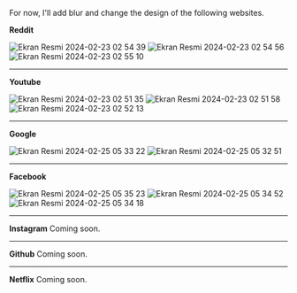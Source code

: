 For now, I'll add blur and change the design of the following websites.

**Reddit**

![Ekran Resmi 2024-02-23 02 54 39](https://github.com/safak45xx/Blurfox-MacOS-/assets/141409983/b6cd456e-2191-4260-89fa-2c87b80b21ad)
![Ekran Resmi 2024-02-23 02 54 56](https://github.com/safak45xx/Blurfox-MacOS-/assets/141409983/ca087ea6-c35d-493b-b895-bb18dd93fc65)
![Ekran Resmi 2024-02-23 02 55 10](https://github.com/safak45xx/Blurfox-MacOS-/assets/141409983/a8232db9-ffe2-440c-a66b-7349783e8fb2)

----------------------------
**Youtube**

![Ekran Resmi 2024-02-23 02 51 35](https://github.com/safak45xx/Blurfox-MacOS-/assets/141409983/7be9aa17-3119-4219-bd8c-80642a810658)
![Ekran Resmi 2024-02-23 02 51 58](https://github.com/safak45xx/Blurfox-MacOS-/assets/141409983/6a56ebc2-d550-4c68-8082-4ba9c9156708)
![Ekran Resmi 2024-02-23 02 52 13](https://github.com/safak45xx/Blurfox-MacOS-/assets/141409983/a94896a8-d908-44ba-ad5d-743db67ab7f0)

----------------------------
**Google**

![Ekran Resmi 2024-02-25 05 33 22](https://github.com/safak45xx/Blurfox-MacOS-/assets/141409983/e76e8085-a829-46da-8bad-def6cda20d36)
![Ekran Resmi 2024-02-25 05 32 51](https://github.com/safak45xx/Blurfox-MacOS-/assets/141409983/26a7c22c-bade-4415-b1f0-c4c8f8654332)

----------------------------
**Facebook**

![Ekran Resmi 2024-02-25 05 35 23](https://github.com/safak45xx/Blurfox-MacOS-/assets/141409983/3135e027-392f-4df5-af52-6f6b7938802d)
![Ekran Resmi 2024-02-25 05 34 52](https://github.com/safak45xx/Blurfox-MacOS-/assets/141409983/434d7690-7da1-4066-8b09-34b0d8f83b17)
![Ekran Resmi 2024-02-25 05 34 18](https://github.com/safak45xx/Blurfox-MacOS-/assets/141409983/0a34a3f4-01bc-4713-abd5-b22140a031aa)

----------------------------
**Instagram**
Coming soon.


----------------------------
**Github**
Coming soon.


----------------------------
**Netflix**
Coming soon.
